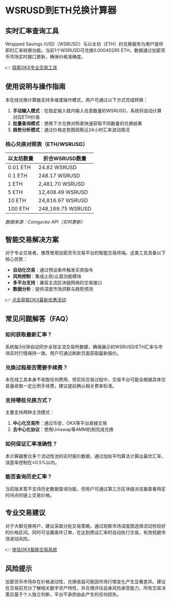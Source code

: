 # WSRUSD到ETH兑换计算器

## 实时汇率查询工具

 Wrapped Savings rUSD（WSRUSD）与以太坊（ETH）的兑换服务为用户提供即时汇率转换功能。当前1个WSRUSD可兑换0.00040295 ETH，数据通过加密货币市场实时接口更新，确保价格准确度。

👉 [探索OKX专业交易工具](https://bit.ly/okx_welcome)

## 使用说明与操作指南

本在线兑换计算器支持多维度操作模式，用户可通过以下方式完成转换：

1. **手动输入模式**：在指定输入框内输入任意数量的WSRUSD，系统将自动计算对应ETH价值
2. **批量查询模式**：使用下方兑换对照表快速获取不同数量的兑换结果
3. **趋势分析模式**：通过价格走势图观察近24小时汇率波动情况

### 核心兑换对照表（ETH/WSRUSD）

| 以太坊数量 | 折合WSRUSD数量 |
|-----------|----------------|
| 0.01 ETH  | 24.82 WSRUSD   |
| 0.1 ETH   | 248.17 WSRUSD  |
| 1 ETH     | 2,481.70 WSRUSD|
| 5 ETH     | 12,408.49 WSRUSD|
| 10 ETH    | 24,816.97 WSRUSD|
| 100 ETH   | 248,169.75 WSRUSD|

*数据来源：Coingecko API（实时更新）*

## 智能交易解决方案

对于专业交易者，推荐使用加密货币交易平台的智能交易终端。这类工具具备以下核心优势：

- **自动化交易**：通过预设条件触发买卖指令
- **风险控制**：集成止损/止盈功能模块
- **多平台支持**：兼容主流区块链网络的交易接口
- **数据分析**：提供深度市场洞察与趋势预测

👉 [点击获取OKX最新优惠活动](https://bit.ly/okx_welcome)

## 常见问题解答（FAQ）

### 如何获取最新汇率？
系统每3分钟自动同步全球主流交易所数据，确保展示的WSRUSD/ETH汇率与市场实时行情保持一致。用户可通过刷新页面获取最新报价。

### 兑换过程是否需要手续费？
本在线工具本身不收取任何费用，但实际交易过程中，交易平台可能会根据具体交易量收取一定比例手续费，建议提前确认相关费率标准。

### 支持哪些兑换方式？
主要支持两种主流模式：
1. **中心化交易所**：通过币安、OKX等平台直接交易
2. **去中心化协议**：使用Uniswap等AMM机制完成兑换

### 如何保证汇率准确性？
本计算器整合多个流动性池的实时报价数据，通过加权平均算法计算出最优汇率，误差率控制在±0.5%以内。

### 能否查询历史汇率？
当前版本暂不支持历史数据查询功能，但用户可通过第三方区块链浏览器查看特定时间点的链上交易价格。

## 专业交易建议

对于大额兑换用户，建议采取分批交易策略，通过观察市场深度图选择流动性较好的价格区间。同时可设置条件订单，在达到预设汇率时自动执行交易，有效规避市场波动风险。

👉 [体验OKX智能交易系统](https://bit.ly/okx_welcome)

## 风险提示

加密货币市场存在价格波动性，兑换收益可能因市场行情变化产生显著差异。建议在交易前充分了解相关数字资产特性，并合理评估自身风险承受能力。所有交易决策应基于个人独立判断，平台不承担由此产生的任何损失。